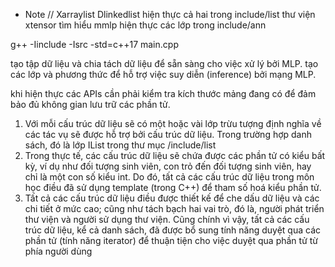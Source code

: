 * Note
//
Xarraylist
Dlinkedlist hiện thực cả hai trong include/list
thư viện xtensor
tìm hiểu mmlp
hiện thực các lớp trong include/ann


g++ -Iinclude -Isrc -std=c++17 main.cpp





tạo tập dữ liệu và chia tách dữ liệu để sẵn sàng cho việc xử lý bởi MLP.
tạo các lớp và phương thức để hỗ trợ việc suy diễn (inference) bởi mạng MLP.


khi hiện thực các APIs cần phải kiểm tra kích thước mảng đang
có để đảm bảo đủ không gian lưu trữ các phần tử.

 1. Với mỗi cấu trúc dữ liệu sẽ có một hoặc vài lớp trừu tượng định nghĩa về các tác vụ sẽ được hỗ trợ bởi cấu trúc dữ liệu. Trong trường hợp danh sách, đó là lớp IList trong thư mục /include/list
 2. Trong thực tế, các cấu trúc dữ liệu sẽ chứa được các phần tử có kiểu bất kỳ, ví dụ như đối tượng sinh viên, con trỏ đến đối tượng sinh viên, hay chỉ là một con số kiểu int. Do đó, tất cả các cấu trúc dữ liệu trong môn học điều đã sử dụng template (trong C++) để tham số hoá kiểu phần tử.
 3. Tất cả các cấu trúc dữ liệu điều được thiết kế để che dấu dữ liệu và các chi tiết ở mức cao; cũng như tách bạch hai vai trò, đó là, người phát triển thư viện và người sử dụng thư viện. Cũng chính vì vậy, tất cả các cấu trúc dữ liệu, kể cả danh sách, đã được bổ sung tính năng duyệt qua các phần tử (tính năng iterator) để thuận tiện cho việc duyệt qua phần tử từ phía người dùng

